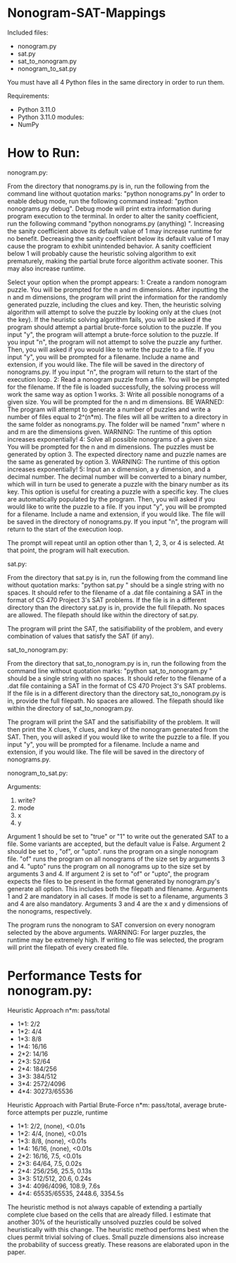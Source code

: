 # Nonogram-SAT-Mappings

Included files:
- nonogram.py
- sat.py
- sat_to_nonogram.py
- nonogram_to_sat.py

You must have all 4 Python files in the same directory in order to run them.

Requirements:
- Python 3.11.0
- Python 3.11.0 modules:
- NumPy

# How to Run:

nonogram.py:

From the directory that nonograms.py is in, run the following from the command line without quotation marks: "python nonograms.py"
In order to enable debug mode, run the following command instead: "python nonograms.py debug". Debug mode will print extra information during program execution to the terminal.
In order to alter the sanity coefficient, run the following command "python nonograms.py (anything) <value>". Increasing the sanity coefficient above its default value of 1 may increase runtime for no benefit. Decreasing the sanity coefficient below its default value of 1 may cause the program to exhibit unintended behavior. A sanity coefficient below 1 will probably cause the heuristic solving algorithm to exit prematurely, making the partial brute force algorithm activate sooner. This may also increase runtime.

Select your option when the prompt appears:
1: Create a random nonogram puzzle. You will be prompted for the n and m dimensions. After inputting the n and m dimensions, the program will print the information for the randomly generated puzzle, including the clues and key. Then, the heuristic solving algorithm will attempt to solve the puzzle by looking only at the clues (not the key). If the heuristic solving algorithm fails, you will be asked if the program should attempt a partial brute-force solution to the puzzle. If you input "y", the program will attempt a brute-force solution to the puzzle. If you input "n", the program will not attempt to solve the puzzle any further. Then, you will asked if you would like to write the puzzle to a file. If you input "y", you will be prompted for a filename. Include a name and extension, if you would like. The file will be saved in the directory of nonograms.py. If you input "n", the program will return to the start of the execution loop.
2: Read a nonogram puzzle from a file. You will be prompted for the filename. If the file is loaded successfully, the solving process will work the same way as option 1 works.
3: Write all possible nonograms of a given size. You will be prompted for the n and m dimensions. BE WARNED: The program will attempt to generate a number of puzzles and write a number of files equal to 2^(n*m). The files will all be written to a directory in the same folder as nonograms.py. The folder will be named "nxm" where n and m are the dimensions given. WARNING: The runtime of this option increases exponentially!
4: Solve all possible nonograms of a given size. You will be prompted for the n and m dimensions. The puzzles must be generated by option 3. The expected directory name and puzzle names are the same as generated by option 3. WARNING: The runtime of this option increases exponentially!
5: Input an x dimension, a y dimension, and a decimal number. The decimal number will be converted to a binary number, which will in turn be used to generate a puzzle with the binary number as its key. This option is useful for creating a puzzle with a specific key. The clues are automatically populated by the program. Then, you will asked if you would like to write the puzzle to a file. If you input "y", you will be prompted for a filename. Include a name and extension, if you would like. The file will be saved in the directory of nonograms.py. If you input "n", the program will return to the start of the execution loop.

The prompt will repeat until an option other than 1, 2, 3, or 4 is selected. At that point, the program will halt execution.

sat.py:

From the directory that sat.py is in, run the following from the command line without quotation marks: "python sat.py <filename>"
<filename> should be a single string with no spaces. It should refer to the filename of a .dat file containing a SAT in the format of CS 470 Project 3's SAT problems. If the file is in a different directory than the directory sat.py is in, provide the full filepath. No spaces are allowed. The filepath should like within the directory of sat.py.

The program will print the SAT, the satisifiability of the problem, and every combination of values that satisfy the SAT (if any).

sat_to_nonogram.py:

From the directory that sat_to_nonogram.py is in, run the following from the command line without quotation marks: "python sat_to_nonogram.py <filename>"
<filename> should be a single string with no spaces. It should refer to the filename of a .dat file containing a SAT in the format of CS 470 Project 3's SAT problems. If the file is in a different directory than the directory sat_to_nonogram.py is in, provide the full filepath. No spaces are allowed. The filepath should like within the directory of sat_to_nonogram.py.

The program will print the SAT and the satisifiability of the problem.
It will then print the X clues, Y clues, and key of the nonogram generated from the SAT.
Then, you will asked if you would like to write the puzzle to a file. If you input "y", you will be prompted for a filename. Include a name and extension, if you would like. The file will be saved in the directory of nonograms.py.

nonogram_to_sat.py:

Arguments:
1. write?
2. mode
3. x
4. y

Argument 1 should be set to "true" or "1" to write out the generated SAT to a file. Some variants are accepted, but the default value is False.
Argument 2 should be set to <filename>, "of", or "upto". <filename> runs the program on a single nonogram file. "of" runs the program on all nonograms of the size set by arguments 3 and 4. "upto" runs the program on all nonograms up to the size set by arguments 3 and 4. If argument 2 is set to "of" or "upto", the program expects the files to be present in the format generated by nonogram.py's generate all option. This includes both the filepath and filename.
Arguments 1 and 2 are mandatory in all cases. If mode is set to a filename, arguments 3 and 4 are also mandatory.
Arguments 3 and 4 are the x and y dimensions of the nonograms, respectively.

The program runs the nonogram to SAT conversion on every nonogram selected by the above arguments. WARNING: For larger puzzles, the runtime may be extremely high.
If writing to file was selected, the program will print the filepath of every created file.

# Performance Tests for nonogram.py:

Heuristic Approach
n*m: pass/total
- 1*1: 2/2
- 1*2: 4/4
- 1*3: 8/8
- 1*4: 16/16
- 2*2: 14/16
- 2*3: 52/64
- 2*4: 184/256
- 3*3: 384/512
- 3*4: 2572/4096
- 4*4: 30273/65536

Heuristic Approach with Partial Brute-Force
n*m: pass/total, average brute-force attempts per puzzle, runtime
- 1*1: 2/2, (none), <0.01s
- 1*2: 4/4, (none), <0.01s
- 1*3: 8/8, (none), <0.01s
- 1*4: 16/16, (none), <0.01s
- 2*2: 16/16, 7.5, <0.01s
- 2*3: 64/64, 7.5, 0.02s
- 2*4: 256/256, 25.5, 0.13s
- 3*3: 512/512, 20.6, 0.24s
- 3*4: 4096/4096, 108.9, 7.6s
- 4*4: 65535/65535, 2448.6, 3354.5s

The heuristic method is not always capable of extending a partially complete clue based on the cells that are already filled. I estimate that another 30% of the heuristically unsolved puzzles could be solved heuristically with this change.
The heuristic method performs best when the clues permit trivial solving of clues. Small puzzle dimensions also increase the probability of success greatly. These reasons are elaborated upon in the paper.
